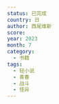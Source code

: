 ```yaml
---
status: 已完成
country: 日
author: 西尾维新
score:
year: 2023
month: 7
category:
  - 书籍
tags:
  - 轻小说
  - 青春
  - 战斗
  - 怪异
---
```

